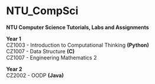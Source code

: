 # NTU_CompSci
<b>NTU Computer Science Tutorials, Labs and Assignments</b>

<b>Year 1</b><br>
CZ1003 - Introduction to Computational Thinking <b>(Python)</b></br>
CZ1007 - Data Structure <b>(C)</b><br>
CZ1007 - Engineering Mathematics 2      

<b>Year 2</b><br>
CZ2002 - OODP <b>(Java)</b>
